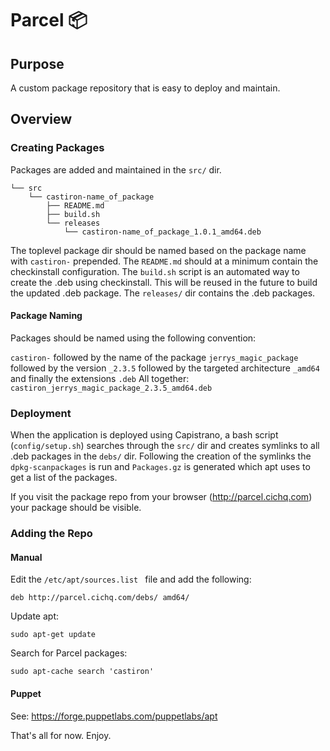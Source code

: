 # Parcel :package:

## Purpose 

A custom package repository that is easy to deploy and maintain. 
 
## Overview

### Creating Packages 

Packages are added and maintained in the `src/` dir.

```
└── src
    └── castiron-name_of_package
        ├── README.md
        ├── build.sh
        └── releases
            └── castiron-name_of_package_1.0.1_amd64.deb
```

The toplevel package dir should be named based on the package name with `castiron-` prepended. 
The `README.md` should at a minimum contain the checkinstall configuration.
The `build.sh` script is an automated way to create the .deb using checkinstall. This will be reused in the future to build the updated .deb package.
The `releases/` dir contains the .deb packages. 

#### Package Naming

Packages should be named using the following convention: 

`castiron-` followed by the name of the package `jerrys_magic_package` followed by the version `_2.3.5` followed by the targeted architecture `_amd64` and finally the extensions `.deb`
 All together: `castiron_jerrys_magic_package_2.3.5_amd64.deb`


### Deployment

When the application is deployed using Capistrano, a bash script (`config/setup.sh`) searches through the `src/` dir and creates symlinks to all .deb packages in the `debs/` dir.
Following the creation of the symlinks the `dpkg-scanpackages` is run and `Packages.gz` is generated which apt uses to get a list of the packages.

If you visit the package repo from your browser (http://parcel.cichq.com) your package should be visible. 


### Adding the Repo 

#### Manual 

Edit the `/etc/apt/sources.list ` file and add the following: 

`deb http://parcel.cichq.com/debs/ amd64/`

Update apt: 

`sudo apt-get update`

Search for Parcel packages: 

`sudo apt-cache search 'castiron'`

#### Puppet 

See: https://forge.puppetlabs.com/puppetlabs/apt




That's all for now. Enjoy. 